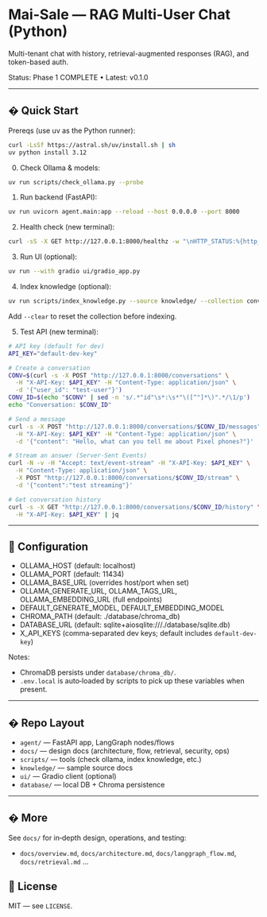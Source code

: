 
# Mai-Sale — RAG Multi-User Chat (Python)

Multi-tenant chat with history, retrieval-augmented responses (RAG), and token-based auth.

Status: Phase 1 COMPLETE • Latest: v0.1.0

---

## � Quick Start

Prereqs (use uv as the Python runner):

```bash
curl -LsSf https://astral.sh/uv/install.sh | sh
uv python install 3.12
```

0) Check Ollama & models:
```bash
uv run scripts/check_ollama.py --probe
```

1) Run backend (FastAPI):
```bash
uv run uvicorn agent.main:app --reload --host 0.0.0.0 --port 8000
```

2) Health check (new terminal):
```bash
curl -sS -X GET http://127.0.0.1:8000/healthz -w "\nHTTP_STATUS:%{http_code}\n"
```

3) Run UI (optional):
```bash
uv run --with gradio ui/gradio_app.py
```

4) Index knowledge (optional):
```bash
uv run scripts/index_knowledge.py --source knowledge/ --collection conversations_dev
```
Add `--clear` to reset the collection before indexing.

5) Test API (new terminal):
```bash
# API key (default for dev)
API_KEY="default-dev-key"

# Create a conversation
CONV=$(curl -s -X POST "http://127.0.0.1:8000/conversations" \
  -H "X-API-Key: $API_KEY" -H "Content-Type: application/json" \
  -d '{"user_id": "test-user"}')
CONV_ID=$(echo "$CONV" | sed -n 's/.*"id"\s*:\s*"\([^"]*\)".*/\1/p')
echo "Conversation: $CONV_ID"

# Send a message
curl -s -X POST "http://127.0.0.1:8000/conversations/$CONV_ID/messages" \
  -H "X-API-Key: $API_KEY" -H "Content-Type: application/json" \
  -d '{"content": "Hello, what can you tell me about Pixel phones?"}'

# Stream an answer (Server‑Sent Events)
curl -N -v -H "Accept: text/event-stream" -H "X-API-Key: $API_KEY" \
  -H "Content-Type: application/json" \
  -X POST "http://127.0.0.1:8000/conversations/$CONV_ID/stream" \
  -d '{"content":"test streaming"}'

# Get conversation history
curl -s -X GET "http://127.0.0.1:8000/conversations/$CONV_ID/history" \
  -H "X-API-Key: $API_KEY" | jq
```

---

## 🔧 Configuration

- OLLAMA_HOST (default: localhost)
- OLLAMA_PORT (default: 11434)
- OLLAMA_BASE_URL (overrides host/port when set)
- OLLAMA_GENERATE_URL, OLLAMA_TAGS_URL, OLLAMA_EMBEDDING_URL (full endpoints)
- DEFAULT_GENERATE_MODEL, DEFAULT_EMBEDDING_MODEL
- CHROMA_PATH (default: ./database/chroma_db)
- DATABASE_URL (default: sqlite+aiosqlite:///./database/sqlite.db)
- X_API_KEYS (comma‑separated dev keys; default includes `default-dev-key`)

Notes:
- ChromaDB persists under `database/chroma_db/`.
- `.env.local` is auto‑loaded by scripts to pick up these variables when present.

---

## � Repo Layout

- `agent/` — FastAPI app, LangGraph nodes/flows
- `docs/` — design docs (architecture, flow, retrieval, security, ops)
- `scripts/` — tools (check ollama, index knowledge, etc.)
- `knowledge/` — sample source docs
- `ui/` — Gradio client (optional)
- `database/` — local DB + Chroma persistence

---

## � More

See `docs/` for in‑depth design, operations, and testing:
- `docs/overview.md`, `docs/architecture.md`, `docs/langgraph_flow.md`, `docs/retrieval.md` …

## 📄 License

MIT — see `LICENSE`.
